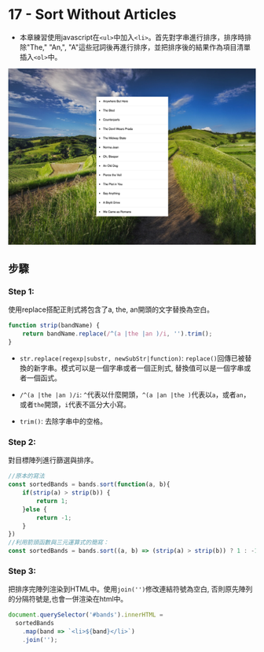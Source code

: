 # 17 - Sort Without Articles

- 本章練習使用javascript在`<ul>`中加入`<li>`。首先對字串進行排序，排序時排除"The," "An,", "A"這些冠詞後再進行排序，並把排序後的結果作為項目清單插入`<ol>`中。

![](https://github.com/hoovivaf2e/javascript30/blob/master/17%20-%20Sort%20Without%20Articles/17_sortwithoutarticles.png)

## 步驟

### Step 1: 
使用replace搭配正則式將包含了a, the, an開頭的文字替換為空白。

```javascript
function strip(bandName) {
    return bandName.replace(/^(a |the |an )/i, '').trim();
}
```

* `str.replace(regexp|substr, newSubStr|function)`: `replace()`回傳已被替換的新字串。模式可以是一個字串或者一個正則式, 替換值可以是一個字串或者一個函式。

* `/^(a |the |an )/i`: `^`代表以什麼開頭，`^(a |an |the )`代表以`a`，或者`an`，或者`the`開頭，`i`代表不區分大小寫。

* `trim()`: 去除字串中的空格。

### Step 2: 
對目標陣列進行篩選與排序。

```javascript
//原本的寫法
const sortedBands = bands.sort(function(a, b){
    if(strip(a) > strip(b)) {
        return 1;
    }else {
        return -1;
    }
})
//利用箭頭函數與三元運算式的簡寫：
const sortedBands = bands.sort((a, b) => (strip(a) > strip(b)) ? 1 : -1);
```

### Step 3:
把排序完陣列渲染到HTML中。使用`join('')`修改連結符號為空白, 否則原先陣列的分隔符號是,也會一併渲染在html中。

```javascript
document.querySelector('#bands').innerHTML =
  sortedBands
    .map(band => `<li>${band}</li>`)
    .join('');
```
